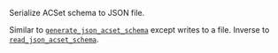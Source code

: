 Serialize ACSet schema to JSON file.

Similar to [`generate_json_acset_schema`](@ref) except writes to a file. Inverse to [`read_json_acset_schema`](@ref).
